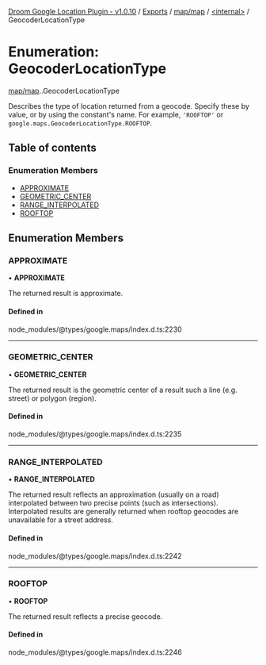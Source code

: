 [Droom Google Location Plugin - v1.0.10](../README.md) / [Exports](../modules.md) / [map/map](../modules/map_map.md) / [<internal\>](../modules/map_map._internal_.md) / GeocoderLocationType

# Enumeration: GeocoderLocationType

[map/map](../modules/map_map.md).[<internal>](../modules/map_map._internal_.md).GeocoderLocationType

Describes the type of location returned from a geocode. Specify these by
value, or by using the constant&#39;s name. For example,
<code>'ROOFTOP'</code> or
<code>google.maps.GeocoderLocationType.ROOFTOP</code>.

## Table of contents

### Enumeration Members

- [APPROXIMATE](map_map._internal_.GeocoderLocationType.md#approximate)
- [GEOMETRIC\_CENTER](map_map._internal_.GeocoderLocationType.md#geometric_center)
- [RANGE\_INTERPOLATED](map_map._internal_.GeocoderLocationType.md#range_interpolated)
- [ROOFTOP](map_map._internal_.GeocoderLocationType.md#rooftop)

## Enumeration Members

### APPROXIMATE

• **APPROXIMATE**

The returned result is approximate.

#### Defined in

node_modules/@types/google.maps/index.d.ts:2230

___

### GEOMETRIC\_CENTER

• **GEOMETRIC\_CENTER**

The returned result is the geometric center of a result such a line (e.g.
street) or polygon (region).

#### Defined in

node_modules/@types/google.maps/index.d.ts:2235

___

### RANGE\_INTERPOLATED

• **RANGE\_INTERPOLATED**

The returned result reflects an approximation (usually on a road)
interpolated between two precise points (such as intersections).
Interpolated results are generally returned when rooftop geocodes are
unavailable for a street address.

#### Defined in

node_modules/@types/google.maps/index.d.ts:2242

___

### ROOFTOP

• **ROOFTOP**

The returned result reflects a precise geocode.

#### Defined in

node_modules/@types/google.maps/index.d.ts:2246
